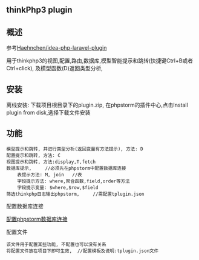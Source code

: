 thinkPhp3 plugin
------------------------------

## 概述

参考[Haehnchen/idea-php-laravel-plugin](https://github.com/Haehnchen/idea-php-laravel-plugin)

用于thinkphp3的视图,配置,路由,数据库,模型智能提示和跳转(快捷键Ctrl+B或者Ctrl+click), 及模型函数(D)返回类型分析,


## 安装

离线安装: 下载项目根目录下的plugin.zip, 在phpstorm的插件中心,点击Install plugin from disk,选择下载文件安装

## 功能

    模型提示和跳转, 并进行类型分析(返回变量有方法提示), 方法: D
    配置提示和跳转, 方法: C
    视图提示和跳转, 方法:display,T,fetch
    数据库提示,     //必须先在phpstorm中配置数据库连接
        表提示方法: M, join   //表
        字段提示方法: where,聚合函数,field,order等方法
        字段提示变量: $where,$row,$field
    筛选thinkphp日志输出phpstorm,     //需配置tplugin.json
      
配置数据库连接

[配置phpstorm数据库连接](https://jingyan.baidu.com/article/0a52e3f4cee074bf62ed7208.html)
     
配置文件
    
    该文件用于配置某些功能, 不配置也可以没有关系
    将配置文件放在项目下即可生效,  //配置模板及说明:tplugin.json文件